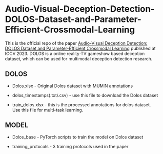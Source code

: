 # Audio-Visual-Deception-Detection-DOLOS-Dataset-and-Parameter-Efficient-Crossmodal-Learning

This is the official repo of the paper [Audio-Visual Deception Detection: DOLOS Dataset and Parameter-Efficient
Crossmodal Learning](https://arxiv.org/abs/2303.12745) published at ICCV 2023. DOLOS is a online reality-TV gameshow based deception dataset, which can be used for multimodal deception detection research.

## DOLOS

+ Dolos.xlsx - Original Dolos dataset with MUMIN annotations

+ dolos_timestamps(.txt/.csv) - use this file to download the Dolos dataset

+ train_dolos.xlsx - this is the processed annotations for dolos dataset. Use this file for multi-task learning.

## MODEL

+ Dolos_base - PyTorch scripts to train the model on Dolos dataset

+ training_protocols - 3 training protocols used in the paper
